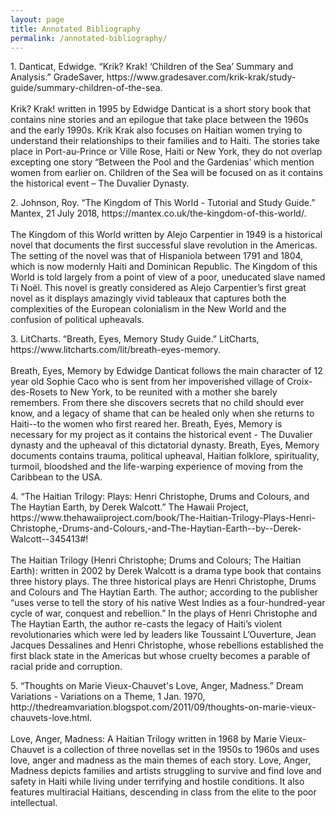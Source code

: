 ```yaml
---
layout: page
title: Annotated Bibliography 
permalink: /annotated-bibliography/
---
```


<p>1. Danticat, Edwidge. “Krik? Krak! ‘Children of the Sea’ Summary and Analysis.” GradeSaver, https://www.gradesaver.com/krik-krak/study-guide/summary-children-of-the-sea. 
<br>
<br>
Krik? Krak! written in 1995 by Edwidge Danticat is a short story book that contains nine stories and an epilogue that take place between the 1960s and the early 1990s. Krik Krak also focuses on Haitian women trying to understand their relationships to their families and to Haiti. The stories take place in Port-au-Prince or Ville Rose, Haiti or New York, they do not overlap excepting one story “Between the Pool and the Gardenias’ which mention women from earlier on. Children of the Sea will be focused on as it contains the historical event – The Duvalier Dynasty.</p>

<p>2. Johnson, Roy. “The Kingdom of This World - Tutorial and Study Guide.” Mantex, 21 July 2018, https://mantex.co.uk/the-kingdom-of-this-world/.
<br>
<br>
The Kingdom of this World written by Alejo Carpentier in 1949 is a historical novel that documents the first successful slave revolution in the Americas. The setting of the novel was that of Hispaniola between 1791 and 1804, which is now modernly Haiti and Dominican Republic. The Kingdom of this World is told largely from a point of view of a poor, uneducated slave named Ti Noël. This novel is greatly considered as Alejo Carpentier’s first great novel as it displays amazingly vivid tableaux that captures both the complexities of the European colonialism in the New World and the confusion of political upheavals.</p>

<p>3. LitCharts. “Breath, Eyes, Memory Study Guide.” LitCharts, https://www.litcharts.com/lit/breath-eyes-memory. 
<br>
<br>
Breath, Eyes, Memory by Edwidge Danticat follows the main character of 12 year old Sophie
Caco who is sent from her impoverished village of Croix-des-Rosets to New York, to be reunited
with a mother she barely remembers. From there she discovers secrets that no child should ever
know, and a legacy of shame that can be healed only when she returns to Haiti--to the women
who first reared her. Breath, Eyes, Memory is necessary for my project as it contains the historical event - The Duvalier dynasty and the upheaval of this dictatorial dynasty. Breath, Eyes, Memory documents contains trauma, political upheaval, Haitian folklore, spirituality, turmoil, bloodshed and the life-warping experience of moving from the Caribbean to the USA. </p>

<p>4. “The Haitian Trilogy: Plays: Henri Christophe, Drums and Colours, and The Haytian Earth, by Derek Walcott.” The Hawaii Project, https://www.thehawaiiproject.com/book/The-Haitian-Trilogy-Plays-Henri-Christophe,-Drums-and-Colours,-and-The-Haytian-Earth--by--Derek-Walcott--345413#! 
<br>
<br>
The Haitian Trilogy (Henri Christophe; Drums and Colours; The Haitian Earth): written in 2002 by Derek Walcott is a drama type book that contains three history plays. The three historical plays are Henri Christophe, Drums and Colours and The Haytian Earth. The author; according to the publisher “uses verse to tell the story of his native West Indies as a four-hundred-year cycle of war, conquest and rebellion.” In the plays of Henri Christophe and The Haytian Earth, the author re-casts the legacy of Haiti’s violent revolutionaries which were led by leaders like Toussaint L’Ouverture, Jean Jacques Dessalines and Henri Christophe, whose rebellions established the first black state in the Americas but whose cruelty becomes a parable of racial pride and corruption.</p>

<p>5. “Thoughts on Marie Vieux-Chauvet's Love, Anger, Madness.” Dream Variations - Variations on a Theme, 1 Jan. 1970, http://thedreamvariation.blogspot.com/2011/09/thoughts-on-marie-vieux-chauvets-love.html. 
<br>
<br>
Love, Anger, Madness: A Haitian Trilogy written in 1968 by Marie Vieux-Chauvet is a collection of three novellas set in the 1950s to 1960s and uses love, anger and madness as the main themes of each story. Love, Anger, Madness depicts families and artists struggling to survive and find love and safety in Haiti while living under terrifying and hostile conditions. It also features multiracial Haitians, descending in class from the elite to the poor intellectual.</p>